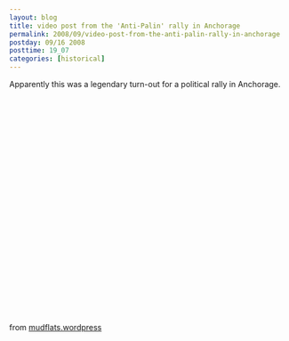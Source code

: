 ```yaml
---
layout: blog
title: video post from the 'Anti-Palin' rally in Anchorage
permalink: 2008/09/video-post-from-the-anti-palin-rally-in-anchorage
postday: 09/16 2008
posttime: 19_07
categories: [historical]
---
```


<p>Apparently this was a legendary turn-out for a political rally in Anchorage.<br />
</p>
<object width="425" height="344"><param name="movie" value="http://www.youtube.com/v/PNlcYaEOLRM&rel=0&color1=0xb1b1b1&color2=0xcfcfcf&fs=1" /><param name="allowFullScreen" value="true" /><embed src="http://www.youtube.com/v/PNlcYaEOLRM&rel=0&color1=0xb1b1b1&color2=0xcfcfcf&fs=1" type="application/x-shockwave-flash" allowfullscreen="true" width="425" height="344"></embed></object><p><br /><br /></p>
<p>from <a href="http://mudflats.wordpress.com/" target="_blank">mudflats.wordpress</a></p>
